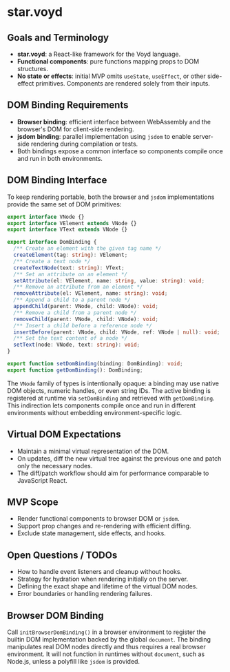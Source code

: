 # star.voyd

## Goals and Terminology

- **star.voyd**: a React-like framework for the Voyd language.
- **Functional components**: pure functions mapping props to DOM structures.
- **No state or effects**: initial MVP omits `useState`, `useEffect`, or other side-effect primitives. Components are rendered solely from their inputs.

## DOM Binding Requirements

- **Browser binding**: efficient interface between WebAssembly and the browser's DOM for client-side rendering.
- **jsdom binding**: parallel implementation using `jsdom` to enable server-side rendering during compilation or tests.
- Both bindings expose a common interface so components compile once and run in both environments.

## DOM Binding Interface

To keep rendering portable, both the browser and `jsdom` implementations provide the same set of DOM primitives:

```ts
export interface VNode {}
export interface VElement extends VNode {}
export interface VText extends VNode {}

export interface DomBinding {
  /** Create an element with the given tag name */
  createElement(tag: string): VElement;
  /** Create a text node */
  createTextNode(text: string): VText;
  /** Set an attribute on an element */
  setAttribute(el: VElement, name: string, value: string): void;
  /** Remove an attribute from an element */
  removeAttribute(el: VElement, name: string): void;
  /** Append a child to a parent node */
  appendChild(parent: VNode, child: VNode): void;
  /** Remove a child from a parent node */
  removeChild(parent: VNode, child: VNode): void;
  /** Insert a child before a reference node */
  insertBefore(parent: VNode, child: VNode, ref: VNode | null): void;
  /** Set the text content of a node */
  setText(node: VNode, text: string): void;
}

export function setDomBinding(binding: DomBinding): void;
export function getDomBinding(): DomBinding;
```

The `VNode` family of types is intentionally opaque: a binding may use native DOM objects, numeric handles, or even string IDs. The active binding is registered at runtime via `setDomBinding` and retrieved with `getDomBinding`. This indirection lets components compile once and run in different environments without embedding environment-specific logic.

## Virtual DOM Expectations

- Maintain a minimal virtual representation of the DOM.
- On updates, diff the new virtual tree against the previous one and patch only the necessary nodes.
- The diff/patch workflow should aim for performance comparable to JavaScript React.

## MVP Scope

- Render functional components to browser DOM or `jsdom`.
- Support prop changes and re-rendering with efficient diffing.
- Exclude state management, side effects, and hooks.

## Open Questions / TODOs

- How to handle event listeners and cleanup without hooks.
- Strategy for hydration when rendering initially on the server.
- Defining the exact shape and lifetime of the virtual DOM nodes.
- Error boundaries or handling rendering failures.

## Browser DOM Binding

Call `initBrowserDomBinding()` in a browser environment to register the builtin DOM implementation backed by the global `document`. The binding manipulates real DOM nodes directly and thus requires a real browser environment. It will not function in runtimes without `document`, such as Node.js, unless a polyfill like `jsdom` is provided.
